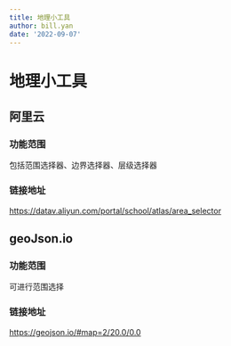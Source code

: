 ```yaml
---
title: 地理小工具
author: bill.yan
date: '2022-09-07'
---
```

# 地理小工具

## 阿里云

### 功能范围

包括范围选择器、边界选择器、层级选择器

### 链接地址

https://datav.aliyun.com/portal/school/atlas/area_selector

## geoJson.io

### 功能范围

可进行范围选择

### 链接地址

https://geojson.io/#map=2/20.0/0.0